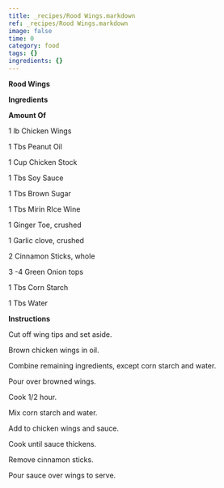 ```yaml
---
title: _recipes/Rood Wings.markdown
ref: _recipes/Rood Wings.markdown
image: false
time: 0
category: food
tags: {}
ingredients: {}
---
```

**Rood Wings**

**Ingredients**

**Amount Of**

1 lb Chicken Wings

1 Tbs Peanut Oil

1 Cup Chicken Stock

1 Tbs Soy Sauce

1 Tbs Brown Sugar

1 Tbs Mirin RIce Wine

1 Ginger Toe, crushed

1 Garlic clove, crushed

2 Cinnamon Sticks, whole

3 -4 Green Onion tops

1 Tbs Corn Starch

1 Tbs Water

**Instructions**

Cut off wing tips and set aside.

Brown chicken wings in oil.

Combine remaining ingredients, except corn starch and water.

Pour over browned wings.

Cook 1/2 hour.

Mix corn starch and water.

Add to chicken wings and sauce.

Cook until sauce thickens.

Remove cinnamon sticks.

Pour sauce over wings to serve.

